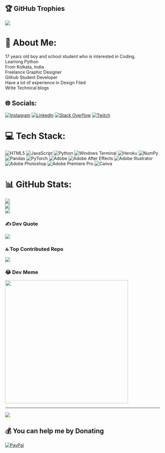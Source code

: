 ## 🏆 GitHub Trophies
![](https://github-profile-trophy.vercel.app/?username=ImanBanerjee&theme=radical&no-frame=false&no-bg=true&margin-w=4)


# 💫 About Me:
17 years old boy and school student who is interested in Coding.<br>Learning Python<br>From Kolkata, India<br>Freelance Graphic Designer<br>Github Student Developer <br>Have a lot of experience in Design Filed <br>Write Technical blogs


## 🌐 Socials:
[![Instagram](https://img.shields.io/badge/Instagram-%23E4405F.svg?logo=Instagram&logoColor=white)](https://instagram.com/imanbanerjee03) [![LinkedIn](https://img.shields.io/badge/LinkedIn-%230077B5.svg?logo=linkedin&logoColor=white)](https://www.linkedin.com/in/iman-banerjee-0b181a278) [![Stack Overflow](https://img.shields.io/badge/-Stackoverflow-FE7A16?logo=stack-overflow&logoColor=white)](https://stackoverflow.com/users/iman-banerjee) [![Twitch](https://img.shields.io/badge/Twitch-%239146FF.svg?logo=Twitch&logoColor=white)](https://twitch.tv/ImanBanerjee14) 

# 💻 Tech Stack:
![HTML5](https://img.shields.io/badge/html5-%23E34F26.svg?style=for-the-badge&logo=html5&logoColor=white) ![JavaScript](https://img.shields.io/badge/javascript-%23323330.svg?style=for-the-badge&logo=javascript&logoColor=%23F7DF1E) ![Python](https://img.shields.io/badge/python-3670A0?style=for-the-badge&logo=python&logoColor=ffdd54) ![Windows Terminal](https://img.shields.io/badge/Windows%20Terminal-%234D4D4D.svg?style=for-the-badge&logo=windows-terminal&logoColor=white) ![Heroku](https://img.shields.io/badge/heroku-%23430098.svg?style=for-the-badge&logo=heroku&logoColor=white) ![NumPy](https://img.shields.io/badge/numpy-%23013243.svg?style=for-the-badge&logo=numpy&logoColor=white) ![Pandas](https://img.shields.io/badge/pandas-%23150458.svg?style=for-the-badge&logo=pandas&logoColor=white) ![PyTorch](https://img.shields.io/badge/PyTorch-%23EE4C2C.svg?style=for-the-badge&logo=PyTorch&logoColor=white) ![Adobe](https://img.shields.io/badge/adobe-%23FF0000.svg?style=for-the-badge&logo=adobe&logoColor=white) ![Adobe After Effects](https://img.shields.io/badge/Adobe%20After%20Effects-9999FF.svg?style=for-the-badge&logo=Adobe%20After%20Effects&logoColor=white) ![Adobe Illustrator](https://img.shields.io/badge/adobe%20illustrator-%23FF9A00.svg?style=for-the-badge&logo=adobe%20illustrator&logoColor=white) ![Adobe Photoshop](https://img.shields.io/badge/adobe%20photoshop-%2331A8FF.svg?style=for-the-badge&logo=adobe%20photoshop&logoColor=white) ![Adobe Premiere Pro](https://img.shields.io/badge/Adobe%20Premiere%20Pro-9999FF.svg?style=for-the-badge&logo=Adobe%20Premiere%20Pro&logoColor=white) ![Canva](https://img.shields.io/badge/Canva-%2300C4CC.svg?style=for-the-badge&logo=Canva&logoColor=white)
# 📊 GitHub Stats:
![](https://github-readme-stats.vercel.app/api?username=ImanBanerjee&theme=dark&hide_border=false&include_all_commits=true&count_private=true)<br/>
![](https://github-readme-streak-stats.herokuapp.com/?user=ImanBanerjee&theme=dark&hide_border=false)<br/>
![](https://github-readme-stats.vercel.app/api/top-langs/?username=ImanBanerjee&theme=dark&hide_border=false&include_all_commits=true&count_private=true&layout=compact)



### ✍️ Dev Quote
![](https://quotes-github-readme.vercel.app/api?type=horizontal&theme=radical)

### 🔝 Top Contributed Repo
![](https://github-contributor-stats.vercel.app/api?username=ImanBanerjee&limit=5&theme=dark&combine_all_yearly_contributions=true)

### 😂 Dev Meme
<img src='https://randommeme-five.vercel.app/' style="height: 400px;"/>

---
[![](https://visitcount.itsvg.in/api?id=ImanBanerjee&icon=1&color=0)](https://visitcount.itsvg.in)

  ## 💰 You can help me by Donating
  [![PayPal](https://img.shields.io/badge/PayPal-00457C?style=for-the-badge&logo=paypal&logoColor=white)](https://paypal.me/swarnendu.banerjee2017@gmail.com) 

  
<!-- Proudly created with GPRM ( https://gprm.itsvg.in ) -->
